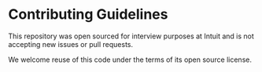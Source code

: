 # Contributing Guidelines

This repository was open sourced for interview purposes at Intuit and is not accepting new issues or pull requests.

We welcome reuse of this code under the terms of its open source license.
